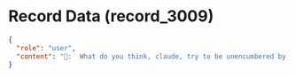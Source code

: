# Record Data (record_3009)

```json
{
  "role": "user",
  "content": "👤:  What do you think, claude, try to be unencumbered by gemini's repsonses above"
}
```
